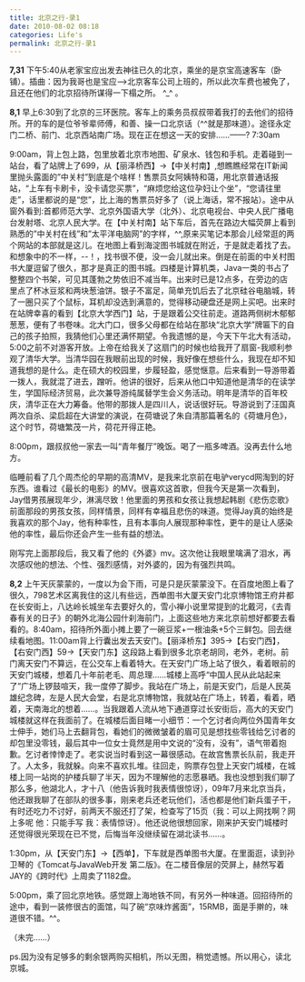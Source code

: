 ```yaml
---
title: 北京之行-录1
date: 2010-08-02 08:18
categories: Life's
permalink: 北京之行-录1
---
```


**7,31** 下午5:40从老家宝应出发去神往已久的北京，乘坐的是京宝高速客车（卧铺）。插曲：因为我哥也是宝应-->北京客车公司上班的，所以此次车费也被免了，且还在他们的北京招待所谋得一下榻之所。 ^_^ 。

**8,1** 早上6:30到了北京的三环医院。客车上的乘务员叔叔带着我打的去他们的招待所。开的车的是位爷爷辈师傅，和善、操一口北京话（^^就是那味道）。途径永定门二桥、前门、北京西站南广场。现在正在想这一天的安排……——?   7:30am

9:00am，背上包上路，包里放着北京市地图、矿泉水、钱包和手机。走着碰到一站台，看了站牌上了699，从【丽泽桥西】->【中关村南】,想瞧瞧经常在IT新闻里抛头露面的”中关村”到底是个啥样！售票员女阿姨特和蔼，用北京普通话报站，“上车有卡刷卡，没卡请您买票”，“麻烦您给这位孕妇让个坐”，“您请往里走”，话里都说的是“您”，比上海的售票员好多了（说上海话，常不报站）。途中从窗外看到:首都师范大学、北京外国语大学（北外）、北京电视台、中央人民广播电台发射塔、北京人民大学。在【中关村南】站下车后，首先在路边大幅荧屏上看到熟悉的”中关村在线”和”太平洋电脑网”的字样，^^,原来买笔记本那会儿经常逛的两个网站的本部就是这儿。在地图上看到海淀图书城就在附近，于是就走着找了去。和想象中的不一样，--！，找书很不便，没一会儿就出来。倒是在前面的中关村图书大厦逗留了很久，那才是真正的图书城。四楼是计算机类，Java一类的书占了整整四个书架，可见其蓬勃之势依旧不减当年。出来时已是12点多，在旁边的店里点了杯冰豆浆和两块葱油饼。银子不富足，简单充饥后去了北京硅谷电脑城，转了一圈只买了个鼠标，耳机却没选到满意的，觉得移动硬盘还是网上买吧。出来时在站牌幸喜的看到【北京大学西门】站，于是跟着公交往前走。道路两侧树木郁郁葱葱，便有了书卷味。北大门口，很多父母都在给站在那块“北京大学”牌匾下的自己的孩子拍照，我猜他们心里还满怀期望。令我遗憾的是，今天下午北大有活动，5:00之前不对游客开放。上帝在给我关了这扇门的时候也给我开了扇窗-我顺利参观了清华大学。当清华园在我眼前出现的时候，我好像在想些什么，我现在却不知道我想的是什么。走在硕大的校园里，步履轻盈，感觉惬意。后来看到一导游带着一拨人，我就混了进去，蹭听。他讲的很好，后来从他口中知道他是清华的在读学生，学国际经济贸易，此次兼导游纯属替学生会义务活动。明年是清华的百年校庆，清华正在大力筹备。他带的那拨人是四川人，说话很好玩。导游说到了汪国真两次自杀、梁启超在大讲堂的演说，在荷塘说了朱自清那篇著名的《荷塘月色》，这个时节，荷塘繁茂一片，荷花开得正艳。

8:00pm，跟叔叔他一家去一叫“青年餐厅”晚饭。喝了一瓶多啤酒。没再去什么地方。

临睡前看了几个周杰伦的早期的高清MV，是我来北京前在电驴verycd网淘到的好东西。谁看过《最长的电影》的MV。很喜欢这首歌，但我今天是第一次看到，Jay借男孩展现年少，淋漓尽致！他里面的男孩和女孩让我想起韩剧《悲伤恋歌》前面那段的男孩女孩，同样情景，同样有幸福且悲伤的味道。觉得Jay真的始终是我喜欢的那个Jay，他有种率性，且有本事向人展现那种率性，更牛的是让人感染他的率性，最后你还会产生一些有益的想法。

刚写完上面那段后，我又看了他的《外婆》mv。这次他让我眼里噙满了泪水，再次感叹他的想法、个性、强烈感情，对外婆的，因为有强烈共鸣。

**8,2** 上午天灰蒙蒙的，一度以为会下雨，可是只是灰蒙蒙没下。在百度地图上看了很久，798艺术区离我住的这儿有些远，西单图书大厦天安门北京博物馆王府井都在长安街上，八达岭长城坐车去要好久的，雪小禅小说里常提到的北戴河，《去青春有关的日子》的朝外北海公园什刹海前门，上面这些地方来北京前想好都要去看看的。8:40am，招待所外面小摊上要了一碗豆浆+一根油条+5个三鲜包。回去继续看地图。11:00am背上行囊出发去天安门。【丽泽桥东】395->【右安门西】，【右安门西】59->【天安门东】这段路上看到很多北京老胡同，老外，老树。前门离天安门不算远，在公交车上看着特大。在天安门广场上站了很久，看着眼前的天安门城楼，想着几十年前老毛、周总理……城楼上高呼“中国人民从此站起来了”广场上锣鼓喧天，我一度停了脚步。我站在广场上，前是天安门，后是人民英雄纪念碑，左是人民大会堂，右是北京博物馆，我就站在广场上，转着，看着，晒着，天南海北的想着……。当我跟着人流从地下通道穿过长安街后，高大的天安门城楼就这样在我面前了。在城楼后面目睹一小细节：一个乞讨者向两位外国青年女士伸手，她们马上去翻背包，看她们的微微皱着的眉可见是想找些零钱给乞讨者的却包里没零钱，最后其中一位女士竟然是用中文说的“没有，没有”，语气带着抱歉。乞讨者悻悻走了。老实说当时看到这一幕很感动。在故宫售票长队前，我走开了。人太多，我就躲。向来不喜欢扎堆。往回走，购票存包登上天安门城楼，在城楼上同一站岗的护楼兵聊了半天，因为不理解他的志愿暴晒。我也没想到我们聊了那么多，他湖北人，才十八（他告诉我时我表情很惊讶），09年7月来北京当兵，他还跟我聊了在部队的很多事，刚来老兵还老玩他们，活也都是他们新兵蛋子干，有时还吃力不讨好，前两天不服还打了架，检查写了15页（我：可以上网找啊？网上多呢 他：只能手写 我：表情惊讶）。他还说他很想回家，刚来护天安门城楼时还觉得很光荣现在已不觉，后悔当年没继续留在湖北读书……。

1:30pm，从【天安门东】->【西单】，下车就是西单图书大厦。在里面逛，读到孙卫琴的《Tomcat与JavaWeb开发 第二版》。在二楼音像层的荧屏上，赫然写着JAY的《跨时代》上周卖了1182盘。

5:00pm，乘了回北京地铁。感觉跟上海地铁不同，有另外一种味道。回招待所的途中，看到一装修很古的面馆，叫了碗“京味炸酱面”，15RMB，面是手擀的，味道很不错。^^。

（未完……）

ps.因为没有足够多的剩余银两购买相机，所以无图，稍觉遗憾。所以用心，读北京城。